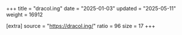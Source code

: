 +++
title = "dracol.ing"
date = "2025-01-03"
updated = "2025-05-11"
weight = 16912

[extra]
source = "https://dracol.ing/"
ratio = 96
size = 17
+++
